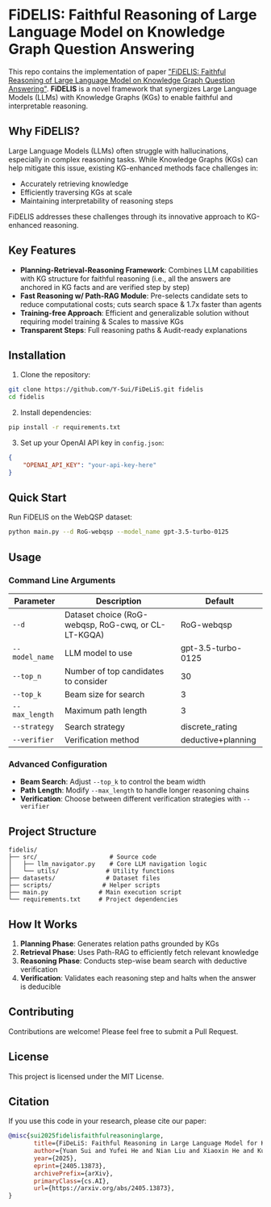# FiDELIS: Faithful Reasoning of Large Language Model on Knowledge Graph Question Answering

This repo contains the implementation of paper ["FiDELIS: Faithful Reasoning of Large Language Model on Knowledge Graph Question Answering"](https://arxiv.org/abs/2405.13873). **FiDELIS** is a novel framework that synergizes Large Language Models (LLMs) with Knowledge Graphs (KGs) to enable faithful and interpretable reasoning.

## Why FiDELIS?

Large Language Models (LLMs) often struggle with hallucinations, especially in complex reasoning tasks. While Knowledge Graphs (KGs) can help mitigate this issue, existing KG-enhanced methods face challenges in:
- Accurately retrieving knowledge
- Efficiently traversing KGs at scale
- Maintaining interpretability of reasoning steps

FiDELIS addresses these challenges through its innovative approach to KG-enhanced reasoning.

## Key Features

- **Planning-Retrieval-Reasoning Framework**: Combines LLM capabilities with KG structure for faithful reasoning (i.e., all the answers are anchored in KG facts and are verified step by step)
- **Fast Reasoning w/ Path-RAG Module**: Pre-selects candidate sets to reduce computational costs; cuts search space & 1.7x faster than agents
- **Training-free Approach**: Efficient and generalizable solution without requiring model training & Scales to massive KGs
- **Transparent Steps**: Full reasoning paths & Audit-ready explanations

## Installation

1. Clone the repository:
```bash
git clone https://github.com/Y-Sui/FiDeLiS.git fidelis
cd fidelis
```

2. Install dependencies:
```bash
pip install -r requirements.txt
```

3. Set up your OpenAI API key in `config.json`:
```json
{
    "OPENAI_API_KEY": "your-api-key-here"
}
```

## Quick Start

Run FiDELIS on the WebQSP dataset:
```bash
python main.py --d RoG-webqsp --model_name gpt-3.5-turbo-0125
```

## Usage

### Command Line Arguments

| Parameter | Description | Default |
|-----------|-------------|---------|
| `--d` | Dataset choice (RoG-webqsp, RoG-cwq, or CL-LT-KGQA) | RoG-webqsp |
| `--model_name` | LLM model to use | gpt-3.5-turbo-0125 |
| `--top_n` | Number of top candidates to consider | 30 |
| `--top_k` | Beam size for search | 3 |
| `--max_length` | Maximum path length | 3 |
| `--strategy` | Search strategy | discrete_rating |
| `--verifier` | Verification method | deductive+planning |

### Advanced Configuration

- **Beam Search**: Adjust `--top_k` to control the beam width
- **Path Length**: Modify `--max_length` to handle longer reasoning chains
- **Verification**: Choose between different verification strategies with `--verifier`

## Project Structure

```
fidelis/
├── src/                    # Source code
│   ├── llm_navigator.py    # Core LLM navigation logic
│   └── utils/             # Utility functions
├── datasets/              # Dataset files
├── scripts/              # Helper scripts
├── main.py              # Main execution script
└── requirements.txt     # Project dependencies
```

## How It Works

1. **Planning Phase**: Generates relation paths grounded by KGs
2. **Retrieval Phase**: Uses Path-RAG to efficiently fetch relevant knowledge
3. **Reasoning Phase**: Conducts step-wise beam search with deductive verification
4. **Verification**: Validates each reasoning step and halts when the answer is deducible

## Contributing

Contributions are welcome! Please feel free to submit a Pull Request.

## License

This project is licensed under the MIT License.

## Citation

If you use this code in your research, please cite our paper:

```bibtex
@misc{sui2025fidelisfaithfulreasoninglarge,
       title={FiDeLiS: Faithful Reasoning in Large Language Model for Knowledge Graph Question Answering}, 
       author={Yuan Sui and Yufei He and Nian Liu and Xiaoxin He and Kun Wang and Bryan Hooi},
       year={2025},
       eprint={2405.13873},
       archivePrefix={arXiv},
       primaryClass={cs.AI},
       url={https://arxiv.org/abs/2405.13873}, 
}
```

